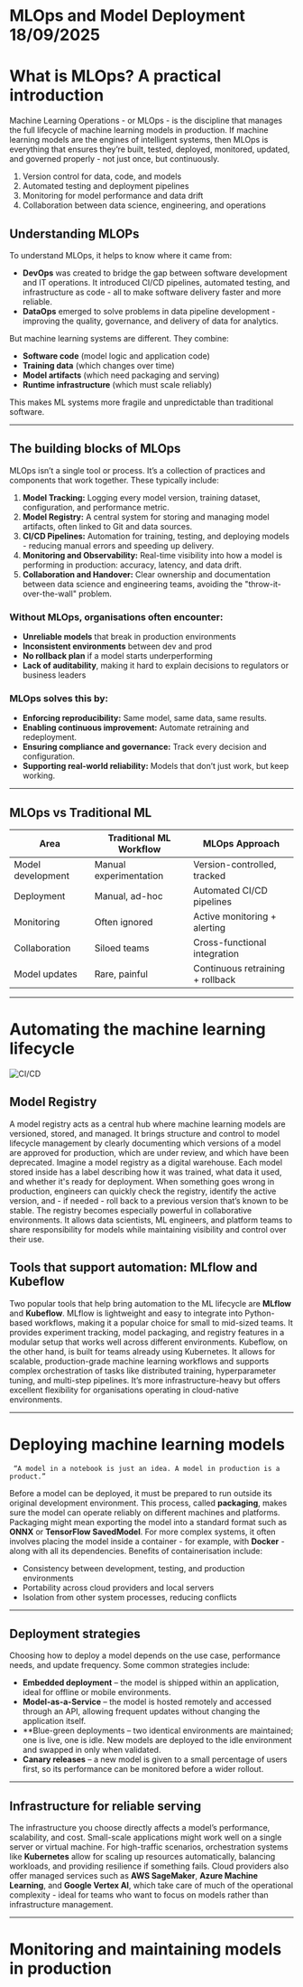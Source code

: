 # MLOps and Model Deployment 18/09/2025

# What is MLOps? A practical introduction

Machine Learning Operations - or MLOps - is the discipline that manages the full lifecycle of machine learning models in production. If machine learning models are the engines of intelligent systems, then MLOps is everything that ensures they’re built, tested, deployed, monitored, updated, and governed properly - not just once, but continuously.

1. Version control for data, code, and models
2. Automated testing and deployment pipelines
3. Monitoring for model performance and data drift
4. Collaboration between data science, engineering, and operations

## Understanding MLOPs

To understand MLOps, it helps to know where it came from:

- **DevOps** was created to bridge the gap between software development and IT operations. It introduced CI/CD pipelines, automated testing, and infrastructure as code - all to make software delivery faster and more reliable.
- **DataOps** emerged to solve problems in data pipeline development - improving the quality, governance, and delivery of data for analytics.

But machine learning systems are different. They combine:

- **Software code** (model logic and application code)
- **Training data** (which changes over time)
- **Model artifacts** (which need packaging and serving)
- **Runtime infrastructure** (which must scale reliably)

This makes ML systems more fragile and unpredictable than traditional software.

---

## The building blocks of MLOps

MLOps isn’t a single tool or process. It’s a collection of practices and components that work together. These typically include:

1. **Model Tracking:** Logging every model version, training dataset, configuration, and performance metric.
2. **Model Registry:** A central system for storing and managing model artifacts, often linked to Git and data sources.
3. **CI/CD Pipelines:** Automation for training, testing, and deploying models - reducing manual errors and speeding up delivery.
4. **Monitoring and Observability:** Real-time visibility into how a model is performing in production: accuracy, latency, and data drift.
5. **Collaboration and Handover:** Clear ownership and documentation between data science and engineering teams, avoiding the "throw-it-over-the-wall" problem.

### Without MLOps, organisations often encounter:

- **Unreliable models** that break in production environments
- **Inconsistent environments** between dev and prod
- **No rollback plan** if a model starts underperforming
- **Lack of auditability**, making it hard to explain decisions to regulators or business leaders

### MLOps solves this by:

- **Enforcing reproducibility:** Same model, same data, same results.
- **Enabling continuous improvement:** Automate retraining and redeployment.
- **Ensuring compliance and governance:** Track every decision and configuration.
- **Supporting real-world reliability:** Models that don’t just work, but keep working.

---

## MLOps vs Traditional ML

| **Area**          | **Traditional ML Workflow** | **MLOps Approach**                      |
|--------------------|-----------------------------|------------------------------------------|
| Model development | Manual experimentation      | Version-controlled, tracked              |
| Deployment        | Manual, ad-hoc              | Automated CI/CD pipelines                |
| Monitoring        | Often ignored               | Active monitoring + alerting             |
| Collaboration     | Siloed teams                | Cross-functional integration             |
| Model updates     | Rare, painful               | Continuous retraining + rollback         |

---

# Automating the machine learning lifecycle

![CI/CD](https://substackcdn.com/image/fetch/$s_!dgbK!,f_auto,q_auto:good,fl_progressive:steep/https%3A%2F%2Fsubstack-post-media.s3.amazonaws.com%2Fpublic%2Fimages%2F1f968b06-e00e-4e5e-8c8e-17150bea1054_3777x2859.png)

## Model Registry 

A model registry acts as a central hub where machine learning models are versioned, stored, and managed. It brings structure and control to model lifecycle management by clearly documenting which versions of a model are approved for production, which are under review, and which have been deprecated. Imagine a model registry as a digital warehouse. Each model stored inside has a label describing how it was trained, what data it used, and whether it's ready for deployment. When something goes wrong in production, engineers can quickly check the registry, identify the active version, and - if needed - roll back to a previous version that’s known to be stable. The registry becomes especially powerful in collaborative environments. It allows data scientists, ML engineers, and platform teams to share responsibility for models while maintaining visibility and control over their use.

## Tools that support automation: MLflow and Kubeflow

Two popular tools that help bring automation to the ML lifecycle are **MLflow** and **Kubeflow**. MLflow is lightweight and easy to integrate into Python-based workflows, making it a popular choice for small to mid-sized teams. It provides experiment tracking, model packaging, and registry features in a modular setup that works well across different environments. Kubeflow, on the other hand, is built for teams already using Kubernetes. It allows for scalable, production-grade machine learning workflows and supports complex orchestration of tasks like distributed training, hyperparameter tuning, and multi-step pipelines. It’s more infrastructure-heavy but offers excellent flexibility for organisations operating in cloud-native environments.

---

# Deploying machine learning models

`
“A model in a notebook is just an idea. A model in production is a product.”`

Before a model can be deployed, it must be prepared to run outside its original development environment. This process, called **packaging**, makes sure the model can operate reliably on different machines and platforms. Packaging might mean exporting the model into a standard format such as **ONNX** or **TensorFlow SavedModel**. For more complex systems, it often involves placing the model inside a container - for example, with **Docker** - along with all its dependencies. Benefits of containerisation include:

- Consistency between development, testing, and production environments
- Portability across cloud providers and local servers
- Isolation from other system processes, reducing conflicts

---

## Deployment strategies

Choosing how to deploy a model depends on the use case, performance needs, and update frequency. Some common strategies include:

- **Embedded deployment** – the model is shipped within an application, ideal for offline or mobile environments.
- **Model-as-a-Service** – the model is hosted remotely and accessed through an API, allowing frequent updates without changing the application itself.
- **Blue-green deployments – two identical environments are maintained; one is live, one is idle. New models are deployed to the idle environment and swapped in only when validated.
- **Canary releases** – a new model is given to a small percentage of users first, so its performance can be monitored before a wider rollout.

---

## Infrastructure for reliable serving

The infrastructure you choose directly affects a model’s performance, scalability, and cost. Small-scale applications might work well on a single server or virtual machine. For high-traffic scenarios, orchestration systems like **Kubernetes** allow for scaling up resources automatically, balancing workloads, and providing resilience if something fails. Cloud providers also offer managed services such as **AWS SageMaker**, **Azure Machine Learning**, and **Google Vertex AI**, which take care of much of the operational complexity - ideal for teams who want to focus on models rather than infrastructure management.

---

# Monitoring and maintaining models in production



